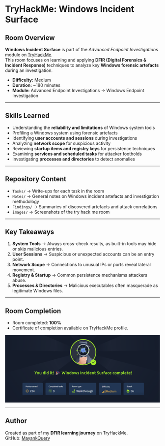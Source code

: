 # TryHackMe: Windows Incident Surface

## Room Overview
**Windows Incident Surface** is part of the *Advanced Endpoint Investigations* module on [TryHackMe](https://tryhackme.com).  
This room focuses on learning and applying **DFIR (Digital Forensics & Incident Response)** techniques to analyze key **Windows forensic artefacts** during an investigation.

- **Difficulty:** Medium  
- **Duration:** ~180 minutes  
- **Module:** Advanced Endpoint Investigations → Windows Endpoint Investigation  

---

## Skills Learned
- Understanding the **reliability and limitations** of Windows system tools  
- Profiling a Windows system using forensic artefacts  
- Identifying **user accounts and sessions** during investigations  
- Analyzing **network scope** for suspicious activity  
- Reviewing **startup items and registry keys** for persistence techniques  
- Examining **services and scheduled tasks** for attacker footholds  
- Investigating **processes and directories** to detect anomalies  

---

## Repository Content
- `Tasks/` → Write-ups for each task in the room  
- `Notes/` → General notes on Windows incident artefacts and investigation methodology  
- `Findings/` → Summaries of discovered artefacts and attack correlations  
- `images/` -> Screenshots of the try hack me room
---

## Key Takeaways
1. **System Tools** → Always cross-check results, as built-in tools may hide or skip malicious entries.  
2. **User Sessions** → Suspicious or unexpected accounts can be an entry point.  
3. **Network Scope** → Connections to unusual IPs or ports reveal lateral movement.  
4. **Registry & Startup** → Common persistence mechanisms attackers abuse.  
5. **Processes & Directories** → Malicious executables often masquerade as legitimate Windows files.  

---

## Room Completion
- Room completed: **100%**  
- Certificate of completion available on TryHackMe profile.  

![Room Completion](https://github.com/MayankQuery/tryhackme-writeups/blob/main/windows-endpoint-investigation-windows-incident-surface/images/windows-endpoint-investigation-windows-incident-surface-completion.png)

---

## Author
Created as part of my **DFIR learning journey** on TryHackMe.  
GitHub: [MayankQuery](https://github.com/MayankQuery)  
